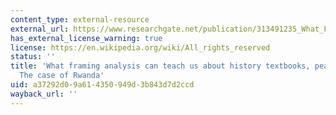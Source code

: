 ```yaml
---
content_type: external-resource
external_url: https://www.researchgate.net/publication/313491235_What_Framing_Analysis_Can_Teach_Us_about_History_Textbooks_Peace_and_Conflict
has_external_license_warning: true
license: https://en.wikipedia.org/wiki/All_rights_reserved
status: ''
title: 'What framing analysis can teach us about history textbooks, peace, and conflict:
  The case of Rwanda'
uid: a37292d0-9a61-4350-949d-3b843d7d2ccd
wayback_url: ''
---
```


